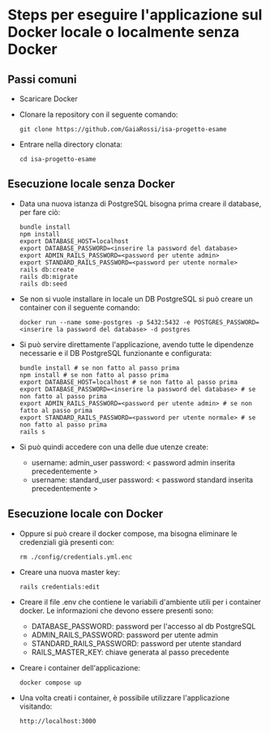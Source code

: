 # Steps per eseguire l'applicazione sul Docker locale o localmente senza Docker

## Passi comuni

* Scaricare Docker

* Clonare la repository con il seguente comando:

    ```
    git clone https://github.com/GaiaRossi/isa-progetto-esame
    ```

* Entrare nella directory clonata:

    ```
    cd isa-progetto-esame
    ```

## Esecuzione locale senza Docker

* Data una nuova istanza di PostgreSQL bisogna prima creare il database, per fare ciò:
    ```
    bundle install
    npm install
    export DATABASE_HOST=localhost
    export DATABASE_PASSWORD=<inserire la password del database>
    export ADMIN_RAILS_PASSWORD=<password per utente admin>
    export STANDARD_RAILS_PASSWORD=<password per utente normale>
    rails db:create
    rails db:migrate
    rails db:seed
    ```

* Se non si vuole installare in locale un DB PostgreSQL si può creare un container con il seguente comando:
    ```
    docker run --name some-postgres -p 5432:5432 -e POSTGRES_PASSWORD=<inserire la password del database> -d postgres
    ```

* Si può servire direttamente l'applicazione, avendo tutte le dipendenze necessarie e il DB PostgreSQL funzionante e configurata:
    ```
    bundle install # se non fatto al passo prima
    npm install # se non fatto al passo prima
    export DATABASE_HOST=localhost # se non fatto al passo prima
    export DATABASE_PASSWORD=<inserire la password del database> # se non fatto al passo prima
    export ADMIN_RAILS_PASSWORD=<password per utente admin> # se non fatto al passo prima
    export STANDARD_RAILS_PASSWORD=<password per utente normale> # se non fatto al passo prima
    rails s
    ```

* Si può quindi accedere con una delle due utenze create:
    - username: admin_user password: < password admin inserita precedentemente >
    - username: standard_user password: < password standard inserita precedentemente >

## Esecuzione locale con Docker

* Oppure si può creare il docker compose, ma bisogna eliminare le credenziali già presenti con:
    ```
    rm ./config/credentials.yml.enc
    ```

* Creare una nuova master key:
    ```
    rails credentials:edit
    ```

* Creare il file .env che contiene le variabili d'ambiente utili per i container docker. Le informazioni che devono essere presenti sono:

    - DATABASE_PASSWORD: password per l'accesso al db PostgreSQL
    - ADMIN_RAILS_PASSWORD: password per utente admin
    - STANDARD_RAILS_PASSWORD: password per utente standard
    - RAILS_MASTER_KEY: chiave generata al passo precedente

* Creare i container dell'applicazione:

    ```
    docker compose up
    ```

* Una volta creati i container, è possibile utilizzare l'applicazione visitando:

    ```
    http://localhost:3000
    ```